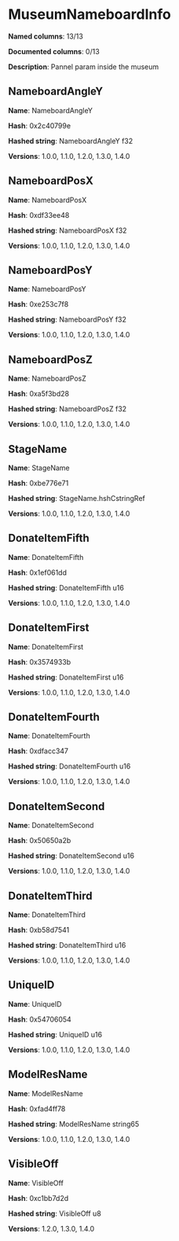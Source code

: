 # MuseumNameboardInfo
**Named columns**: 13/13

**Documented columns**: 0/13

**Description**: Pannel param inside the museum
## NameboardAngleY

**Name**: NameboardAngleY

**Hash**: 0x2c40799e

**Hashed string**: NameboardAngleY f32

**Versions**: 1.0.0, 1.1.0, 1.2.0, 1.3.0, 1.4.0

## NameboardPosX

**Name**: NameboardPosX

**Hash**: 0xdf33ee48

**Hashed string**: NameboardPosX f32

**Versions**: 1.0.0, 1.1.0, 1.2.0, 1.3.0, 1.4.0

## NameboardPosY

**Name**: NameboardPosY

**Hash**: 0xe253c7f8

**Hashed string**: NameboardPosY f32

**Versions**: 1.0.0, 1.1.0, 1.2.0, 1.3.0, 1.4.0

## NameboardPosZ

**Name**: NameboardPosZ

**Hash**: 0xa5f3bd28

**Hashed string**: NameboardPosZ f32

**Versions**: 1.0.0, 1.1.0, 1.2.0, 1.3.0, 1.4.0

## StageName

**Name**: StageName

**Hash**: 0xbe776e71

**Hashed string**: StageName.hshCstringRef

**Versions**: 1.0.0, 1.1.0, 1.2.0, 1.3.0, 1.4.0

## DonateItemFifth

**Name**: DonateItemFifth

**Hash**: 0x1ef061dd

**Hashed string**: DonateItemFifth u16

**Versions**: 1.0.0, 1.1.0, 1.2.0, 1.3.0, 1.4.0

## DonateItemFirst

**Name**: DonateItemFirst

**Hash**: 0x3574933b

**Hashed string**: DonateItemFirst u16

**Versions**: 1.0.0, 1.1.0, 1.2.0, 1.3.0, 1.4.0

## DonateItemFourth

**Name**: DonateItemFourth

**Hash**: 0xdfacc347

**Hashed string**: DonateItemFourth u16

**Versions**: 1.0.0, 1.1.0, 1.2.0, 1.3.0, 1.4.0

## DonateItemSecond

**Name**: DonateItemSecond

**Hash**: 0x50650a2b

**Hashed string**: DonateItemSecond u16

**Versions**: 1.0.0, 1.1.0, 1.2.0, 1.3.0, 1.4.0

## DonateItemThird

**Name**: DonateItemThird

**Hash**: 0xb58d7541

**Hashed string**: DonateItemThird u16

**Versions**: 1.0.0, 1.1.0, 1.2.0, 1.3.0, 1.4.0

## UniqueID

**Name**: UniqueID

**Hash**: 0x54706054

**Hashed string**: UniqueID u16

**Versions**: 1.0.0, 1.1.0, 1.2.0, 1.3.0, 1.4.0

## ModelResName

**Name**: ModelResName

**Hash**: 0xfad4ff78

**Hashed string**: ModelResName string65

**Versions**: 1.0.0, 1.1.0, 1.2.0, 1.3.0, 1.4.0

## VisibleOff

**Name**: VisibleOff

**Hash**: 0xc1bb7d2d

**Hashed string**: VisibleOff u8

**Versions**: 1.2.0, 1.3.0, 1.4.0


